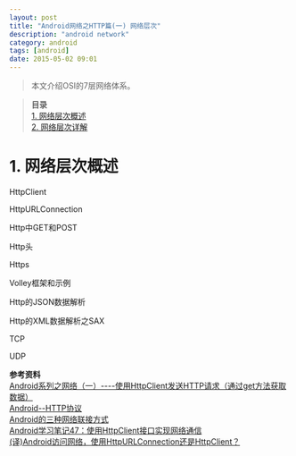 ```yaml
---
layout: post
title: "Android网络之HTTP篇(一) 网络层次"
description: "android network"
category: android
tags: [android]
date: 2015-05-02 09:01
---
```


> 本文介绍OSI的7层网络体系。

> **目录**  
[1. 网络层次概述](#anchor1)  
[2. 网络层次详解](#anchor2)  


<a name="anchor1"></a>
# 1. 网络层次概述

HttpClient

HttpURLConnection

Http中GET和POST

Http头

Https

Volley框架和示例

Http的JSON数据解析

Http的XML数据解析之SAX

TCP

UDP


**参考资料**  
[Android系列之网络（一）----使用HttpClient发送HTTP请求（通过get方法获取数据）](http://www.cnblogs.com/smyhvae/p/4004983.html)  
[Android--HTTP协议](http://www.cnblogs.com/plokmju/p/java-HTTP.html)  
[Android的三种网络联接方式](http://www.cnblogs.com/csj007523/archive/2011/05/30/2063079.html)  
[Android学习笔记47：使用HttpClient接口实现网络通信](http://www.cnblogs.com/menlsh/archive/2013/05/25/3099479.html)  
[(译)Android访问网络，使用HttpURLConnection还是HttpClient？](http://blog.csdn.net/guolin_blog/article/details/12452307)
